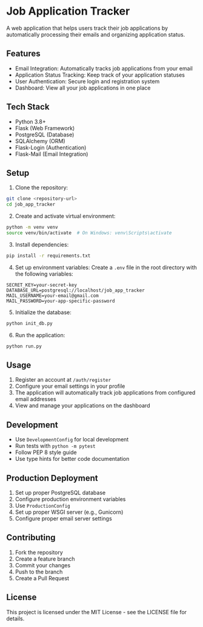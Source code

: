 # Job Application Tracker

A web application that helps users track their job applications by automatically processing their emails and organizing application status.

## Features

- Email Integration: Automatically tracks job applications from your email
- Application Status Tracking: Keep track of your application statuses
- User Authentication: Secure login and registration system
- Dashboard: View all your job applications in one place

## Tech Stack

- Python 3.8+
- Flask (Web Framework)
- PostgreSQL (Database)
- SQLAlchemy (ORM)
- Flask-Login (Authentication)
- Flask-Mail (Email Integration)

## Setup

1. Clone the repository:

```bash
git clone <repository-url>
cd job_app_tracker
```

2. Create and activate virtual environment:

```bash
python -m venv venv
source venv/bin/activate  # On Windows: venv\Scripts\activate
```

3. Install dependencies:

```bash
pip install -r requirements.txt
```

4. Set up environment variables:
   Create a `.env` file in the root directory with the following variables:

```
SECRET_KEY=your-secret-key
DATABASE_URL=postgresql://localhost/job_app_tracker
MAIL_USERNAME=your-email@gmail.com
MAIL_PASSWORD=your-app-specific-password
```

5. Initialize the database:

```bash
python init_db.py
```

6. Run the application:

```bash
python run.py
```

## Usage

1. Register an account at `/auth/register`
2. Configure your email settings in your profile
3. The application will automatically track job applications from configured email addresses
4. View and manage your applications on the dashboard

## Development

- Use `DevelopmentConfig` for local development
- Run tests with `python -m pytest`
- Follow PEP 8 style guide
- Use type hints for better code documentation

## Production Deployment

1. Set up proper PostgreSQL database
2. Configure production environment variables
3. Use `ProductionConfig`
4. Set up proper WSGI server (e.g., Gunicorn)
5. Configure proper email server settings

## Contributing

1. Fork the repository
2. Create a feature branch
3. Commit your changes
4. Push to the branch
5. Create a Pull Request

## License

This project is licensed under the MIT License - see the LICENSE file for details.
